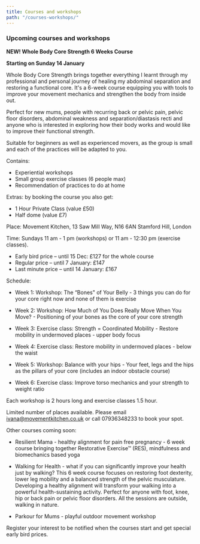 ```yaml
---
title: Courses and workshops
path: "/courses-workshops/"
---
```


### Upcoming courses and workshops

**NEW! Whole Body Core Strength 6 Weeks Course**

**Starting on Sunday 14 January**

Whole Body Core Strength brings together everything I learnt through my professional and personal journey of healing my abdominal separation and restoring a functional core. It's a 6-week course equipping you with tools to improve your movement mechanics and strengthen the body from inside out.

Perfect for new mums, people with recurring back or pelvic pain, pelvic floor disorders, abdominal weakness and separation/diastasis recti and anyone who is interested in exploring how their body works and would like to improve their functional strength.

Suitable for beginners as well as experienced movers, as the group is small and each of the practices will be adapted to you.

Contains:

* Experiential workshops
* Small group exercise classes (6 people max)
* Recommendation of practices to do at home

Extras: by booking the course you also get:

* 1 Hour Private Class (value £50)
* Half dome (value £7)

Place: Movement Kitchen, 13 Saw Mill Way, N16 6AN Stamford Hill, London

Time: Sundays 11 am - 1 pm (workshops) or 11 am - 12:30 pm (exercise classes).

* Early bird price – until 15 Dec: £127 for the whole course
* Regular price – until 7 January: £147
* Last minute price – until 14 January: £167

Schedule:

* Week 1: Workshop: The “Bones" of Your Belly - 3 things you can do for your core right now and none of them is exercise

* Week 2: Workshop: How Much of You Does Really Move When You Move? - Positioning of your bones as the core of your core strength

* Week 3: Exercise class: Strength = Coordinated Mobility - Restore mobility in undermoved places - upper body focus 

* Week 4: Exercise class: Restore mobility in undermoved places - below the waist 

* Week 5: Workshop: Balance with your hips - Your feet, legs and the hips as the pillars of your core (includes an indoor obstacle course)

* Week 6: Exercise class: Improve torso mechanics and your strength to weight ratio

Each workshop is 2 hours long and exercise classes 1.5 hour.

Limited number of places available. Please email ivana@movementkitchen.co.uk or call 07936348233 to book your spot. 


Other courses coming soon:

* Resilient Mama - healthy alignment for pain free pregnancy - 6 week course bringing together Restorative Exercise™ (RES), mindfulness and biomechanics based yoga 

* Walking for Health - what if you can significantly improve your health just by walking? This 6 week course focuses on restoring foot dexterity, lower leg mobility and a balanced strength of the pelvic musculature. Developing a healthy alignment will transform your walking into a powerful health-sustaining activity. Perfect for anyone with foot, knee, hip or back pain or pelvic floor disorders. All the sessions are outside, walking in nature.

* Parkour for Mums - playful outdoor movement workshop

Register your interest to be notified when the courses start and get special early bird prices.